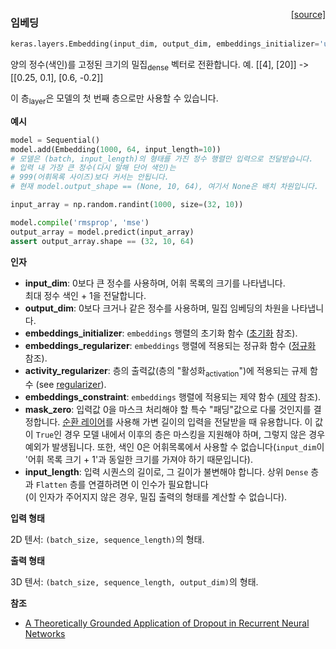 <span style="float:right;">[[source]](https://github.com/keras-team/keras/blob/master/keras/layers/embeddings.py#L16)</span>
### 임베딩

```python
keras.layers.Embedding(input_dim, output_dim, embeddings_initializer='uniform', embeddings_regularizer=None, activity_regularizer=None, embeddings_constraint=None, mask_zero=False, input_length=None)
```

양의 정수(색인)를 고정된 크기의 밀집<sub>dense</sub> 벡터로 전환합니다.
예. [[4], [20]] -> [[0.25, 0.1], [0.6, -0.2]]

이 층<sub>layer</sub>은 모델의 첫 번째 층으로만 사용할 수 있습니다.

__예시__


```python
model = Sequential()
model.add(Embedding(1000, 64, input_length=10))
# 모델은 (batch, input_length)의 형태를 가진 정수 행렬만 입력으로 전달받습니다.
# 입력 내 가장 큰 정수(다시 말해 단어 색인)는
# 999(어휘목록 사이즈)보다 커서는 안됩니다.
# 현재 model.output_shape == (None, 10, 64), 여기서 None은 배치 차원입니다.

input_array = np.random.randint(1000, size=(32, 10))

model.compile('rmsprop', 'mse')
output_array = model.predict(input_array)
assert output_array.shape == (32, 10, 64)
```

__인자__

- __input_dim__: 0보다 큰 정수를 사용하며, 어휘 목록의 크기를 나타냅니다.  
최대 정수 색인 + 1을 전달합니다. 
- __output_dim__: 0보다 크거나 같은 정수를 사용하며, 밀집 임베딩의 차원을 나타냅니다.
- __embeddings_initializer__: `embeddings` 행렬의 초기화 함수
    ([초기화](../initializers.md) 참조).
- __embeddings_regularizer__: `embeddings` 행렬에 적용되는
    정규화 함수 
    ([정규화](../regularizers.md) 참조).
- __activity_regularizer__: 층의 출력값(층의 "활성화<sub>activation</sub>")에 적용되는 규제 함수
    (see [regularizer](../regularizers.md)).
- __embeddings_constraint__: `embeddings` 행렬에 적용되는
    제약 함수
    ([제약](../constraints.md) 참조).
- __mask_zero__: 입력값 0을 마스크 처리해야 할 특수 "패딩"값으로
    다룰 것인지를 결정합니다.
    [순환 레이어](recurrent.md)를 사용해 가변
    길이의 입력을 전달받을 때 유용합니다.
    이 값이 `True`인 경우 모델 내에서 이후의 층은
    마스킹을 지원해야 하며, 그렇지 않은 경우 예외가 발생됩니다.
    또한, 색인 0은 어휘목록에서 사용할 수 없습니다(`input_dim`이 '어휘 목록 크기 + 1'과
    동일한 크기를 가져야 하기 때문입니다).
- __input_length__: 입력 시퀀스의 길이로, 그 길이가 불변해야 합니다.
    상위 `Dense` 층과 `Flatten` 층를 연결하려면
    이 인수가 필요합니다   
    (이 인자가 주어지지 않은 경우, 밀집 출력의 형태를 계산할 수 없습니다).

__입력 형태__

2D 텐서: `(batch_size, sequence_length)`의 형태.

__출력 형태__

3D 텐서: `(batch_size, sequence_length, output_dim)`의 형태.

__참조__

- [A Theoretically Grounded Application of Dropout in
   Recurrent Neural Networks](http://arxiv.org/abs/1512.05287)
    
